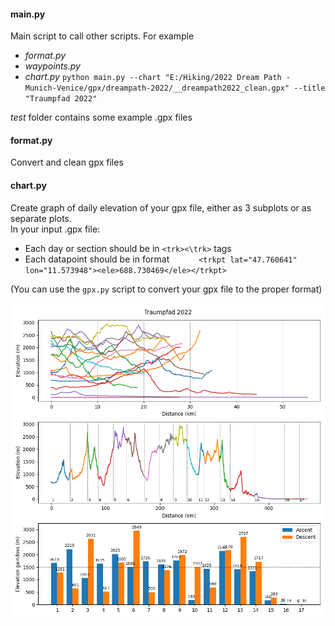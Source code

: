 #### main.py

Main script to call other scripts. For example

* _format.py_
* _waypoints.py_
* _chart.py_ `python main.py --chart "E:/Hiking/2022 Dream Path - Munich-Venice/gpx/dreampath-2022/__dreampath2022_clean.gpx" --title "Traumpfad 2022"`

_test_ folder contains some example .gpx files

#### format.py

Convert and clean gpx files

#### chart.py

Create graph of daily elevation of your gpx file, either as 3 subplots or as separate plots. \
In your input .gpx file:
* Each day or section should be in `<trk><\trk>` tags
* Each datapoint should be in format `      <trkpt lat="47.760641" lon="11.573948"><ele>688.730469</ele></trkpt>`

(You can use the `gpx.py` script to convert your gpx file to the proper format)

<img src='img/traumpfad2022.png' width=720/>